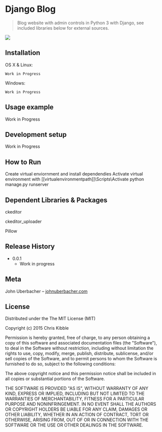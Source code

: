 # Django Blog
> Blog website with admin controls in Python 3 with Django, see included libraries below for external sources.

![](https://i.imgur.com/deFVHe5.png)

## Installation

OS X & Linux:

```
Work in Progress
```

Windows:

```
Work in Progress
```

## Usage example

Work in Progress

## Development setup

Work in Progress

## How to Run

Create virtual enviornment and install dependendies
Activate virtual environment with [[virtualenvironmentpath]]\Scripts\Activate
python manage.py runserver

## Dependent Libraries & Packages

ckeditor

ckeditor_uploader

Pillow

## Release History

* 0.0.1
    * Work in progress

## Meta

John Uberbacher – [johnuberbacher.com](https://johnuberbacher.com)

## License

Distributed under the The MIT License (MIT)

Copyright (c) 2015 Chris Kibble

Permission is hereby granted, free of charge, to any person obtaining a copy of this software and associated documentation files (the "Software"), to deal in the Software without restriction, including without limitation the rights to use, copy, modify, merge, publish, distribute, sublicense, and/or sell copies of the Software, and to permit persons to whom the Software is furnished to do so, subject to the following conditions:

The above copyright notice and this permission notice shall be included in all copies or substantial portions of the Software.

THE SOFTWARE IS PROVIDED "AS IS", WITHOUT WARRANTY OF ANY KIND, EXPRESS OR IMPLIED, INCLUDING BUT NOT LIMITED TO THE WARRANTIES OF MERCHANTABILITY, FITNESS FOR A PARTICULAR PURPOSE AND NONINFRINGEMENT. IN NO EVENT SHALL THE AUTHORS OR COPYRIGHT HOLDERS BE LIABLE FOR ANY CLAIM, DAMAGES OR OTHER LIABILITY, WHETHER IN AN ACTION OF CONTRACT, TORT OR OTHERWISE, ARISING FROM, OUT OF OR IN CONNECTION WITH THE SOFTWARE OR THE USE OR OTHER DEALINGS IN THE SOFTWARE.
